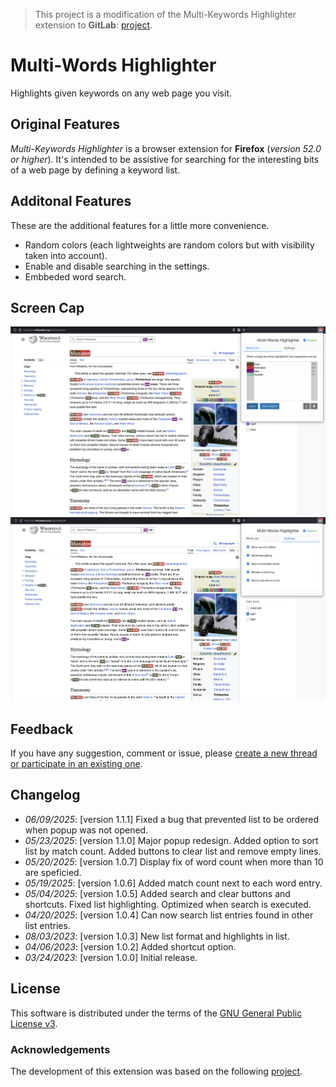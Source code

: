 > This project is a modification of the Multi-Keywords Highlighter extension to **GitLab**: [project](https://github.com/ivanruvalcaba/multi-keywords-highlighter).

# Multi-Words Highlighter

Highlights given keywords on any web page you visit.

## Original Features
*Multi-Keywords Highlighter* is a browser extension for **Firefox** (*version 52.0 or higher*). It's intended to be assistive for searching for the interesting bits of a web page by defining a keyword list.

## Additonal Features
These are the additional features for a little more convenience.
- Random colors (each lightweights are random colors but with visibility taken into account).
- Enable and disable searching in the settings.
- Embbeded word search.

## Screen Cap
![](doc/img/capturev110_1.png)
![](doc/img/capturev110_2.png)

## Feedback
If you have any suggestion, comment or issue, please [create a new thread or participate in an existing one](https://github.com/ncrouzier/multi-search-highlighter/issues).

## Changelog

- *06/09/2025*: [version 1.1.1] Fixed a bug that prevented list to be ordered when popup was not opened. 
- *05/23/2025*: [version 1.1.0] Major popup redesign. Added option to sort list by match count. Added buttons to clear list and remove empty lines. 
- *05/20/2025*: [version 1.0.7] Display fix of word count when more than 10 are speficied.
- *05/19/2025*: [version 1.0.6] Added match count next to each word entry.
- *05/04/2025*: [version 1.0.5] Added search and clear buttons and shortcuts. Fixed list highlighting. Optimized when search is executed.
- *04/20/2025*: [version 1.0.4] Can now search list entries found in other list entries.
- *08/03/2023*: [version 1.0.3] New list format and highlights in list.
- *04/06/2023*: [version 1.0.2] Added shortcut option.
- *03/24/2023*: [version 1.0.0] Initial release.

## License

This software is distributed under the terms of the [GNU General Public License v3](https://www.gnu.org/licenses/gpl-3.0.en.html).

### Acknowledgements

The development of this extension was based on the following [project](https://github.com/wrzlbrmft/chrome-keywords-highlighter).
